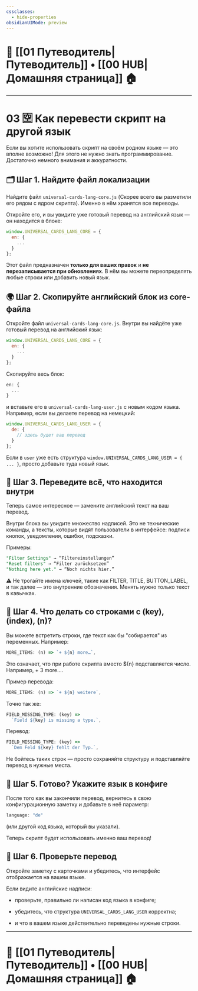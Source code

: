 ```yaml
---
cssclasses:
  - hide-properties
obsidianUIMode: preview
---
```


# 🧭 [[01 Путеводитель|Путеводитель]] • [[00 HUB|Домашняя страница]] 🏠

---

# **03 🈳 Как перевести скрипт на другой язык**

Если вы хотите использовать скрипт на своём родном языке — это вполне возможно! Для этого не нужно знать программирование. Достаточно немного внимания и аккуратности.
## 🗂 Шаг 1. Найдите файл локализации
Найдите файл `universal-cards-lang-core.js` (Скорее всего вы разметили его рядом с ядром скрипта). Именно в нём хранятся все переводы.

Откройте его, и вы увидите уже готовый перевод на английский язык — он находится в блоке:

```js
window.UNIVERSAL_CARDS_LANG_CORE = {
  en: {
    ...
  }
};
```
Этот файл предназначен **только для ваших правок** и **не перезаписывается при обновлениях**. В нём вы можете переопределять любые строки или добавить новый язык.

## 🌍 Шаг 2. Скопируйте английский блок из core-файла

Откройте файл `universal-cards-lang-core.js`. Внутри вы найдёте уже готовый перевод на английский язык:

```js
window.UNIVERSAL_CARDS_LANG_CORE = {
  en: {
    ...
  }
};
```

Скопируйте весь блок:
```js
en: {
  ...
}
```
и вставьте его в `universal-cards-lang-user.js` с новым кодом языка.  
Например, если вы делаете перевод на немецкий:

```js
window.UNIVERSAL_CARDS_LANG_USER = {
  de: {
    // здесь будет ваш перевод
  }
};
```

Если в `user` уже есть структура `window.UNIVERSAL_CARDS_LANG_USER = { ... }`, просто добавьте туда новый язык.

## 📝 Шаг 3. Переведите всё, что находится внутри

Теперь самое интересное — замените английский текст на ваш перевод.

Внутри блока вы увидите множество надписей. Это не технические команды, а тексты, которые видят пользователи в интерфейсе: подписи кнопок, уведомления, ошибки, подсказки.

Примеры:

```sql
"Filter Settings" → “Filtereinstellungen”
"Reset filters" → “Filter zurücksetzen”
"Nothing here yet." → “Noch nichts hier.”
```

⚠️ Не трогайте имена ключей, такие как FILTER, TITLE, BUTTON_LABEL, и так далее — это внутренние обозначения. Менять нужно только текст в кавычках.

## 🔁 Шаг 4. Что делать со строками с (key), (index), (n)?

Вы можете встретить строки, где текст как бы "собирается" из переменных. Например:

```js
MORE_ITEMS: (n) => `+ ${n} more…`,
```

Это означает, что при работе скрипта вместо ${n} подставляется число. Например, + 3 more….

Пример перевода:

```js
MORE_ITEMS: (n) => `+ ${n} weitere`,
```

Точно так же:

```js
FIELD_MISSING_TYPE: (key) =>
  `Field ${key} is missing a type.`,
```

Перевод:

```js
FIELD_MISSING_TYPE: (key) =>
  `Dem Feld ${key} fehlt der Typ.`,
```

Не бойтесь таких строк — просто сохраняйте структуру и подставляйте перевод в нужные места.

## 💾 Шаг 5. Готово? Укажите язык в конфиге

После того как вы закончили перевод, вернитесь в свою конфигурационную заметку и добавьте в неё параметр:

```js
language: "de"
```

(или другой код языка, который вы указали).

Теперь скрипт будет использовать именно ваш перевод!

## 🧪 Шаг 6. Проверьте перевод

Откройте заметку с карточками и убедитесь, что интерфейс отображается на вашем языке.

Если видите английские надписи:

- проверьте, правильно ли написан код языка в конфиге;
    
- убедитесь, что структура `UNIVERSAL_CARDS_LANG_USER` корректна;
    
- и что в вашем языке действительно переведены нужные строки.

---
# 🧭 [[01 Путеводитель|Путеводитель]] • [[00 HUB|Домашняя страница]] 🏠
